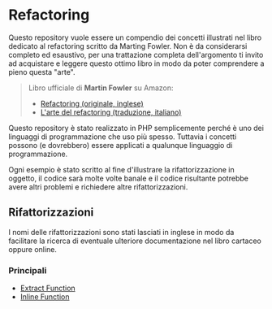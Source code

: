 # Refactoring

Questo repository vuole essere un compendio dei concetti illustrati nel libro dedicato al refactoring scritto da
Marting Fowler. Non è da considerarsi completo ed esaustivo, per una trattazione completa dell'argomento ti invito
ad acquistare e leggere questo ottimo libro in modo da poter comprendere a pieno questa "arte".

> Libro ufficiale di **Martin Fowler** su Amazon:
> * [Refactoring (originale, inglese)](https://tmtru.zavy.im/y25)
> * [L'arte del refactoring (traduzione, italiano)](https://tmtru.zavy.im/v47)

Questo repository è stato realizzato in PHP semplicemente perché è uno dei linguaggi di programmazione che uso più
spesso. Tuttavia i concetti possono (e dovrebbero) essere applicati a qualunque linguaggio di programmazione.

Ogni esempio è stato scritto al fine d'illustrare la rifattorizzazione in oggetto, il codice sarà molte volte
banale e il codice risultante potrebbe avere altri problemi e richiedere altre rifattorizzazioni.

## Rifattorizzazioni

I nomi delle rifattorizzazioni sono stati lasciati in inglese in modo da facilitare la ricerca di eventuale ulteriore
documentazione nel libro cartaceo oppure online.

### Principali

* [Extract Function](/extract_function/)
* [Inline Function](/inline_function/)
